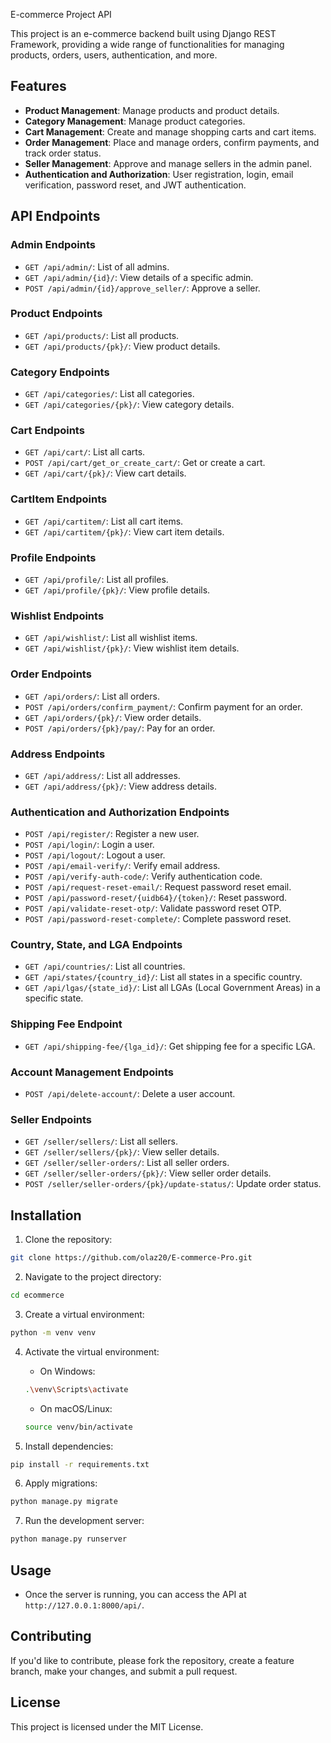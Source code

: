 
E-commerce Project API

This project is an e-commerce backend built using Django REST Framework, providing a wide range of functionalities for managing products, orders, users, authentication, and more.

## Features

- **Product Management**: Manage products and product details.
- **Category Management**: Manage product categories.
- **Cart Management**: Create and manage shopping carts and cart items.
- **Order Management**: Place and manage orders, confirm payments, and track order status.
- **Seller Management**: Approve and manage sellers in the admin panel.
- **Authentication and Authorization**: User registration, login, email verification, password reset, and JWT authentication.

## API Endpoints

### Admin Endpoints

- `GET /api/admin/`: List of all admins.
- `GET /api/admin/{id}/`: View details of a specific admin.
- `POST /api/admin/{id}/approve_seller/`: Approve a seller.

### Product Endpoints

- `GET /api/products/`: List all products.
- `GET /api/products/{pk}/`: View product details.

### Category Endpoints

- `GET /api/categories/`: List all categories.
- `GET /api/categories/{pk}/`: View category details.

### Cart Endpoints

- `GET /api/cart/`: List all carts.
- `POST /api/cart/get_or_create_cart/`: Get or create a cart.
- `GET /api/cart/{pk}/`: View cart details.

### CartItem Endpoints

- `GET /api/cartitem/`: List all cart items.
- `GET /api/cartitem/{pk}/`: View cart item details.

### Profile Endpoints

- `GET /api/profile/`: List all profiles.
- `GET /api/profile/{pk}/`: View profile details.

### Wishlist Endpoints

- `GET /api/wishlist/`: List all wishlist items.
- `GET /api/wishlist/{pk}/`: View wishlist item details.

### Order Endpoints

- `GET /api/orders/`: List all orders.
- `POST /api/orders/confirm_payment/`: Confirm payment for an order.
- `GET /api/orders/{pk}/`: View order details.
- `POST /api/orders/{pk}/pay/`: Pay for an order.

### Address Endpoints

- `GET /api/address/`: List all addresses.
- `GET /api/address/{pk}/`: View address details.

### Authentication and Authorization Endpoints

- `POST /api/register/`: Register a new user.
- `POST /api/login/`: Login a user.
- `POST /api/logout/`: Logout a user.
- `POST /api/email-verify/`: Verify email address.
- `POST /api/verify-auth-code/`: Verify authentication code.
- `POST /api/request-reset-email/`: Request password reset email.
- `POST /api/password-reset/{uidb64}/{token}/`: Reset password.
- `POST /api/validate-reset-otp/`: Validate password reset OTP.
- `POST /api/password-reset-complete/`: Complete password reset.

### Country, State, and LGA Endpoints

- `GET /api/countries/`: List all countries.
- `GET /api/states/{country_id}/`: List all states in a specific country.
- `GET /api/lgas/{state_id}/`: List all LGAs (Local Government Areas) in a specific state.

### Shipping Fee Endpoint

- `GET /api/shipping-fee/{lga_id}/`: Get shipping fee for a specific LGA.

### Account Management Endpoints

- `POST /api/delete-account/`: Delete a user account.

### Seller Endpoints

- `GET /seller/sellers/`: List all sellers.
- `GET /seller/sellers/{pk}/`: View seller details.
- `GET /seller/seller-orders/`: List all seller orders.
- `GET /seller/seller-orders/{pk}/`: View seller order details.
- `POST /seller/seller-orders/{pk}/update-status/`: Update order status.

## Installation

1. Clone the repository:

```bash
git clone https://github.com/olaz20/E-commerce-Pro.git
```

2. Navigate to the project directory:

```bash
cd ecommerce
```

3. Create a virtual environment:

```bash
python -m venv venv
```

4. Activate the virtual environment:

   - On Windows:

   ```bash
   .\venv\Scripts\activate
   ```

   - On macOS/Linux:

   ```bash
   source venv/bin/activate
   ```

5. Install dependencies:

```bash
pip install -r requirements.txt
```

6. Apply migrations:

```bash
python manage.py migrate
```

7. Run the development server:

```bash
python manage.py runserver
```

## Usage

- Once the server is running, you can access the API at `http://127.0.0.1:8000/api/`.

## Contributing

If you'd like to contribute, please fork the repository, create a feature branch, make your changes, and submit a pull request.

## License

This project is licensed under the MIT License.


